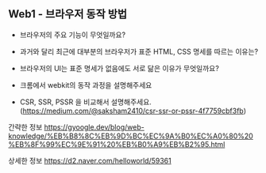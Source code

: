 ## Web1 - 브라우저 동작 방법

- 브라우저의 주요 기능이 무엇일까요?
- 과거와 달리 최근에 대부분의 브라우저가 표준 HTML, CSS 명세를 따르는 이유는?
- 브라우저의 UI는 표준 명세가 없음에도 서로 닮은 이유가 무엇일까요?


- 크롬에서 webkit의 동작 과정을 설명해주세요
- CSR, SSR, PSSR 을 비교해서 설명해주세요. (https://medium.com/@saksham2410/csr-ssr-or-pssr-4f7759cbf3fb)


간략한 정보
https://gyoogle.dev/blog/web-knowledge/%EB%B8%8C%EB%9D%BC%EC%9A%B0%EC%A0%80%20%EB%8F%99%EC%9E%91%20%EB%B0%A9%EB%B2%95.html

상세한 정보
https://d2.naver.com/helloworld/59361